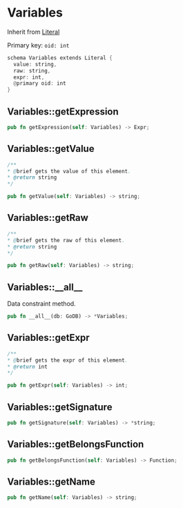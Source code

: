 # Variables

Inherit from [Literal](./Literal.md)

Primary key: `oid: int`

```rust
schema Variables extends Literal {
  value: string,
  raw: string,
  expr: int,
  @primary oid: int
}
```
## Variables::getExpression

```rust
pub fn getExpression(self: Variables) -> Expr;
```
## Variables::getValue

```java
/**
* @brief gets the value of this element.
* @return string
*/
```
```rust
pub fn getValue(self: Variables) -> string;
```
## Variables::getRaw

```java
/**
* @brief gets the raw of this element.
* @return string
*/
```
```rust
pub fn getRaw(self: Variables) -> string;
```
## Variables::\_\_all\_\_

Data constraint method.

```rust
pub fn __all__(db: GoDB) -> *Variables;
```
## Variables::getExpr

```java
/**
* @brief gets the expr of this element.
* @return int
*/
```
```rust
pub fn getExpr(self: Variables) -> int;
```
## Variables::getSignature

```rust
pub fn getSignature(self: Variables) -> *string;
```
## Variables::getBelongsFunction

```rust
pub fn getBelongsFunction(self: Variables) -> Function;
```
## Variables::getName

```rust
pub fn getName(self: Variables) -> string;
```
